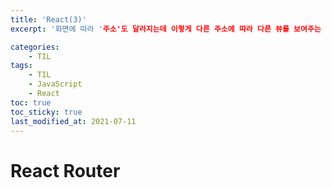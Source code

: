```yaml
---
title: 'React(3)'
excerpt: '화면에 따라 '주소'도 달라지는데 이렇게 다른 주소에 따라 다른 뷰를 보여주는 과정을 '경로에 따라 변경한다'라는 의미로 라우팅이라고 합니다. '

categories:
    - TIL
tags:
    - TIL
    - JavaScript
    - React
toc: true
toc_sticky: true
last_modified_at: 2021-07-11
---
```


# React Router
